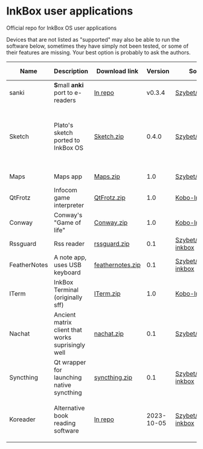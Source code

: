 # InkBox user applications
Official repo for InkBox OS user applications

Devices that are not listed as "supported" may also be able to run the software below, sometimes they have simply not been tested, or some of their features are missing. Your best option is probably to ask the authors.

| Name  | Description | Download link | Version | Source code | Fork | Author | Supported devices |
| - | - | - | - | - | - | - | - |
| sanki | **S**mall **anki** port to e-readers | [In repo](https://github.com/Szybet/sanki/releases) | v0.3.4 | [Szybet/sanki](https://github.com/Szybet/sanki) | :x: | Szybet | all? |
| Sketch | Plato's sketch ported to InkBox OS | [Sketch.zip](https://github.com/Kobo-InkBox/user-applications/raw/main/download/Sketch.zip) | 0.4.0 | [Szybet/sketch-inkbox](https://github.com/Szybet/sketch-inkbox) | :heavy_check_mark: | baskerville/Szybet | n705, n905b, n905c, n613, n236, n437, n306, n873 |
| Maps | Maps app | [Maps.zip](https://github.com/Kobo-InkBox/user-applications/raw/main/download/Maps.zip) | 1.0 | [Szybet/inkbox-maps](https://github.com/Szybet/inkbox-maps) | :heavy_check_mark: | jmfairlie/Szybet/tux-linux | all |
| QtFrotz | Infocom game interpreter | [QtFrotz.zip](https://github.com/Kobo-InkBox/user-applications/raw/main/download/QtFrotz.zip) | 1.0 | [Kobo-InkBox/QtFrotz](https://github.com/Kobo-InkBox/QtFrotz) | :heavy_check_mark: | [BigBoot](https://www.mobileread.com/forums/member.php?u=230467)/tux-linux | all |
| Conway | Conway's "Game of life" | [Conway.zip](https://github.com/Kobo-InkBox/user-applications/raw/main/download/Conway.zip) | 1.0 | [Kobo-InkBox/conway](https://github.com/Kobo-InkBox/conway) | :heavy_check_mark: | tucnak/tux-linux | all |
| Rssguard | Rss reader | [rssguard.zip](https://github.com/Kobo-InkBox/user-applications/raw/main/download/rssguard.zip) | 0.1 | [Szybet/rssguard-inkbox](https://github.com/Szybet/rssguard-inkbox) | :heavy_check_mark: |  martinrotter/Szybet | n306 |
| FeatherNotes | A note app, uses USB keyboard | [feathernotes.zip](https://github.com/Kobo-InkBox/user-applications/raw/main/download/feathernotes.zip) | 0.1 | [Szybet/FeatherNotes-inkbox](https://github.com/Szybet/FeatherNotes-inkbox) | :heavy_check_mark: | tsujan/Szybet | n306 |
| ITerm | InkBox Terminal (originally sff) | [ITerm.zip](https://github.com/Kobo-InkBox/user-applications/raw/main/download/ITerm.zip) | 1.0 | [Kobo-InkBox/sff](https://github.com/Kobo-InkBox/sff) | :heavy_check_mark: | jsbronder/tux-linux | all |
| Nachat | Ancient matrix client that works suprisingly well | [nachat.zip](https://github.com/Kobo-InkBox/user-applications/raw/main/download/nachat.zip) | 0.1 | [Szybet/nachat-inkbox](https://github.com/Szybet/nachat-inkbox) | :heavy_check_mark: |  Ralith/Szybet | all |
| Syncthing | Qt wrapper for launching native syncthing | [syncthing.zip](https://github.com/Kobo-InkBox/user-applications/raw/main/download/syncthing.zip) | 0.1 | [Szybet/syncthing-inkbox](https://github.com/Szybet/syncthing-inkbox) | :x: |  Szybet | all |
| Koreader | Alternative book reading software | [In repo](https://github.com/Szybet/koreader-inkbox/releases) | 2023-10-05 | [Szybet/koreader-inkbox](https://github.com/Szybet/koreader-inkbox) | :heavy_check_mark: |  Szybet/Koreader | all <sub><sub>but it may have problems. Updating ipd to the newest version should fix a few of them</sub></sub> |
